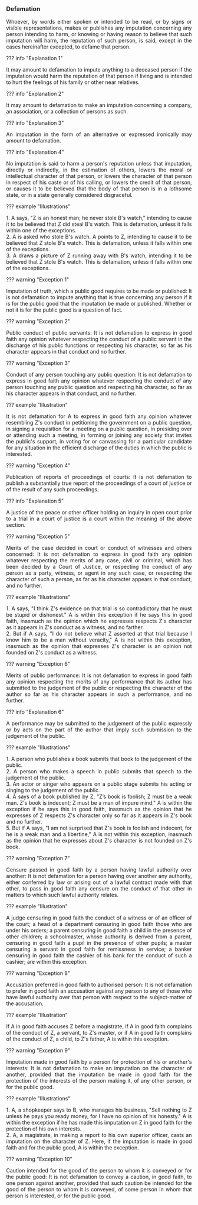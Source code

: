 ### Defamation
<div style="text-align: justify">

Whoever, by words either spoken or intended to be read, or by signs or visible representations, makes or publishes any imputation concerning any person intending to harm, or knowing or having reason to believe that such imputation will harm, the reputation of such person, is said, except in the cases hereinafter excepted, to defame that person.

</div>

??? info "Explanation 1"
    <div style="text-align: justify"> It may amount to defamation to impute anything to a deceased person if the imputation would harm the reputation of that person if living and is intended to hurt the feelings of his family or other near relatives.

??? info "Explanation 2"
    <div style="text-align: justify"> It may amount to defamation to make an imputation concerning a company, an association, or a collection of persons as such.

??? info "Explanation 3"
    <div style="text-align: justify"> An imputation in the form of an alternative or expressed ironically may amount to defamation.

??? info "Explanation 4"
    <div style="text-align: justify"> No imputation is said to harm a person's reputation unless that imputation, directly or indirectly, in the estimation of others, lowers the moral or intellectual character of that person, or lowers the character of that person in respect of his caste or of his calling, or lowers the credit of that person, or causes it to be believed that the body of that person is in a lothsome state, or in a state generally considered disgraceful.

??? example "Illustrations"
    <div style="text-align: justify"> 1. A says, "Z is an honest man; he never stole B's watch," intending to cause it to be believed that Z did steal B's watch. This is defamation, unless it falls within one of the exceptions.
    <div style="text-align: justify"> 2. A is asked who stole B's watch. A points to Z, intending to cause it to be believed that Z stole B's watch. This is defamation, unless it falls within one of the exceptions.
    <div style="text-align: justify"> 3. A draws a picture of Z running away with B's watch, intending it to be believed that Z stole B's watch. This is defamation, unless it falls within one of the exceptions.

??? warning "Exception 1"
    <div style="text-align: justify"> Imputation of truth, which a public good requires to be made or published: It is not defamation to impute anything that is true concerning any person if it is for the public good that the imputation be made or published. Whether or not it is for the public good is a question of fact.

??? warning "Exception 2"
    <div style="text-align: justify"> Public conduct of public servants: It is not defamation to express in good faith any opinion whatever respecting the conduct of a public servant in the discharge of his public functions or respecting his character, so far as his character appears in that conduct and no further.

??? warning "Exception 3"
    <div style="text-align: justify"> Conduct of any person touching any public question: It is not defamation to express in good faith any opinion whatever respecting the conduct of any person touching any public question and respecting his character, so far as his character appears in that conduct, and no further.

??? example "Illustration"
    <div style="text-align: justify"> It is not defamation for A to express in good faith any opinion whatever resembling Z's conduct in petitioning the government on a public question, in signing a requisition for a meeting on a public question, in presiding over or attending such a meeting, in forming or joining any society that invites the public's support, in voting for or canvassing for a particular candidate for any situation in the efficient discharge of the duties in which the public is interested.

??? warning "Exception 4"
    <div style="text-align: justify"> Publication of reports of proceedings of courts: It is not defamation to publish a substantially true report of the proceedings of a court of justice or of the result of any such proceedings.

??? info "Explanation 5"
    <div style="text-align: justify"> A justice of the peace or other officer holding an inquiry in open court prior to a trial in a court of justice is a court within the meaning of the above section.

??? warning "Exception 5"
    <div style="text-align: justify"> Merits of the case decided in court or conduct of witnesses and others concerned: It is not defamation to express in good faith any opinion whatever respecting the merits of any case, civil or criminal, which has been decided by a Court of Justice, or respecting the conduct of any person as a party, witness, or agent in any such case, or respecting the character of such a person, as far as his character appears in that conduct, and no further.

??? example "Illustrations"
    <div style="text-align: justify"> 1. A says, "I think Z's evidence on that trial is so contradictory that he must be stupid or dishonest." A is within this exception if he says this in good faith, inasmuch as the opinion which he expresses respects Z's character as it appears in Z's conduct as a witness, and no farther.
    <div style="text-align: justify"> 2. But if A says, "I do not believe what Z asserted at that trial because I know him to be a man without veracity," A is not within this exception, inasmuch as the opinion that expresses Z's character is an opinion not founded on Z's conduct as a witness.

??? warning "Exception 6"
    <div style="text-align: justify"> Merits of public performance: It is not defamation to express in good faith any opinion respecting the merits of any performance that its author has submitted to the judgement of the public or respecting the character of the author so far as his character appears in such a performance, and no further.

??? info "Explanation 6"
    <div style="text-align: justify"> A performance may be submitted to the judgement of the public expressly or by acts on the part of the author that imply such submission to the judgement of the public.

??? example "Illustrations"
    <div style="text-align: justify"> 1. A person who publishes a book submits that book to the judgement of the public.
    <div style="text-align: justify"> 2. A person who makes a speech in public submits that speech to the judgement of the public.
    <div style="text-align: justify"> 3. An actor or singer who appears on a public stage submits his acting or singing to the judgement of the public.
    <div style="text-align: justify"> 4. A says of a book published by Z, "Z’s book is foolish; Z must be a weak man. Z's book is indecent; Z must be a man of impure mind." A is within the exception if he says this in good faith, inasmuch as the opinion that he expresses of Z respects Z's character only so far as it appears in Z's book and no further.
    <div style="text-align: justify"> 5. But if A says, "I am not surprised that Z's book is foolish and indecent, for he is a weak man and a libertine," A is not within this exception, inasmuch as the opinion that he expresses about Z's character is not founded on Z's book.

??? warning "Exception 7"
    <div style="text-align: justify"> Censure passed in good faith by a person having lawful authority over another: It is not defamation for a person having over another any authority, either conferred by law or arising out of a lawful contract made with that other, to pass in good faith any censure on the conduct of that other in matters to which such lawful authority relates.

??? example "Illustration"
    <div style="text-align: justify"> A judge censuring in good faith the conduct of a witness or of an officer of the court; a head of a department censuring in good faith those who are under his orders; a parent censuring in good faith a child in the presence of other children; a schoolmaster, whose authority is derived from a parent, censuring in good faith a pupil in the presence of other pupils; a master censuring a servant in good faith for remissness in service; a banker censuring in good faith the cashier of his bank for the conduct of such a cashier; are within this exception.

??? warning "Exception 8"
    <div style="text-align: justify"> Accusation preferred in good faith to authorised person: It is not defamation to prefer in good faith an accusation against any person to any of those who have lawful authority over that person with respect to the subject-matter of the accusation.

??? example "Illustration"
    <div style="text-align: justify"> If A in good faith accuses Z before a magistrate, if A in good faith complains of the conduct of Z, a servant, to Z's master, or if A in good faith complains of the conduct of Z, a child, to Z's father, A is within this exception.

??? warning "Exception 9"
    <div style="text-align: justify"> Imputation made in good faith by a person for protection of his or another's interests: It is not defamation to make an imputation on the character of another, provided that the imputation be made in good faith for the protection of the interests of the person making it, of any other person, or for the public good.

??? example "Illustrations"
    <div style="text-align: justify"> 1. A, a shopkeeper says to B, who manages his business, "Sell nothing to Z unless he pays you ready money, for I have no opinion of his honesty." A is within the exception if he has made this imputation on Z in good faith for the protection of his own interests.
    <div style="text-align: justify"> 2. A, a magistrate, in making a report to his own superior officer, casts an imputation on the character of Z. Here, if the imputation is made in good faith and for the public good, A is within the exception.

??? warning "Exception 10"
    <div style="text-align: justify"> Caution intended for the good of the person to whom it is conveyed or for the public good: It is not defamation to convey a caution, in good faith, to one person against another, provided that such caution be intended for the good of the person to whom it is conveyed, of some person in whom that person is interested, or for the public good.

